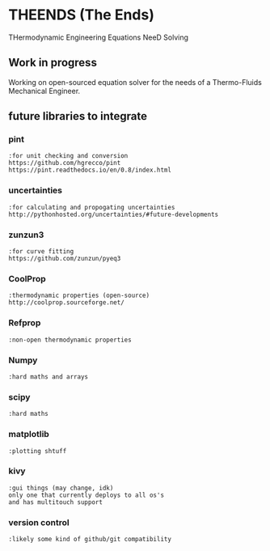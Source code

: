 # THEENDS (The Ends)
THermodynamic Engineering Equations NeeD Solving

## Work in progress
Working on open-sourced equation solver for the needs of a Thermo-Fluids Mechanical Engineer. 

## future libraries to integrate
### pint
    :for unit checking and conversion
    https://github.com/hgrecco/pint
    https://pint.readthedocs.io/en/0.8/index.html

### uncertainties
    :for calculating and propogating uncertainties
    http://pythonhosted.org/uncertainties/#future-developments

### zunzun3
    :for curve fitting
    https://github.com/zunzun/pyeq3

### CoolProp
    :thermodynamic properties (open-source)
    http://coolprop.sourceforge.net/

### Refprop
    :non-open thermodynamic properties

### Numpy
    :hard maths and arrays

### scipy
    :hard maths

### matplotlib
    :plotting shtuff

### kivy
    :gui things (may change, idk)
    only one that currently deploys to all os's
    and has multitouch support

### version control
    :likely some kind of github/git compatibility
